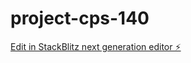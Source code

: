 # project-cps-140

[Edit in StackBlitz next generation editor ⚡️](https://stackblitz.com/~/github.com/Victorgit14/project-cps-140)